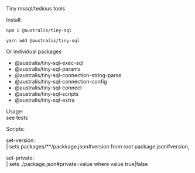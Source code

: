 Tiny mssql/tedious tools

Install:

    npm i @australis/tiny-sql

    yarn add @australis/tiny-sql

Or individual packages

- @australis/tiny-sql-exec-sql  
- @australis/tiny-sql-params  
- @australis/tiny-sql-connection-string-parse  
- @australis/tiny-sql-connection-config  
- @australis/tiny-sql-connect  
- @australis/tiny-sql-scripts  
- @australis/tiny-sql-extra  


Usage:  
see tests

Scripts:

set-version:  
| sets packages/**/packkage.json#version from root package.json#version,  

set-private:  
| sets ./package.json#private=value where value true|false